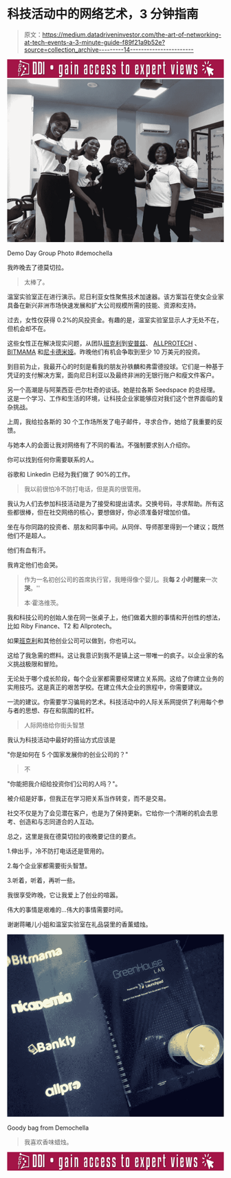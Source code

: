 # 科技活动中的网络艺术，3 分钟指南

> 原文：<https://medium.datadriveninvestor.com/the-art-of-networking-at-tech-events-a-3-minute-guide-f89f21a9b52e?source=collection_archive---------14----------------------->

[![](img/5a15966032f58f1d0b54353aeff6f461.png)](http://www.track.datadriveninvestor.com/IntelSplit)![](img/d9b9506dac388f32a71cd4f2fc9f4df6.png)

Demo Day Group Photo #demochella

我昨晚去了德莫切拉。

> 太棒了。

温室实验室正在进行演示。尼日利亚女性聚焦技术加速器。该方案旨在使女企业家具备在新兴非洲市场快速发展和扩大公司规模所需的技能、资源和支持。

过去，女性仅获得 0.2%的风投资金。有趣的是，温室实验室显示人才无处不在，但机会却不在。

这些女性正在解决现实问题，从团队[班克利](http://www.bankly.ng/#)到[安普兹](http://https`://ampz.tv)、 [ALLPROTECH](http://www.allprotech.co/) 、 [BITMAMA](http://www.bitmama.io/) 和[尼卡德米娅](http://www.nicademia.com/)。昨晚他们有机会争取到至少 10 万美元的投资。

到目前为止，我最开心的时刻是看我的朋友孙铁麟和弗雷德投球。它们是一种基于凭证的支付解决方案，面向尼日利亚以及最终非洲的无银行账户和瘦文件客户。

另一个高潮是与阿莱西亚·巴尔杜奇的谈话。她是拉各斯 Seedspace 的总经理。这是一个学习、工作和生活的环境，让科技企业家能够应对我们这个世界面临的复杂挑战。

上周，我给拉各斯的 30 个工作场所发了电子邮件，寻求合作，她给了我重要的反馈。

与她本人的会面让我对网络有了不同的看法。不强制要求别人介绍你。

你可以找到任何你需要联系的人。

谷歌和 Linkedin 已经为我们做了 90%的工作。

> 我以前很怕冷不防打电话，但是真的很管用。

我认为人们去参加科技活动是为了接受和提出请求。交换号码，寻求帮助。所有这些都很棒，但在社交网络的核心，要想做好，你必须准备好增加价值。

坐在与你同路的投资者、朋友和同事中间。从同伴、导师那里得到一个建议；既然他们不是超人。

他们有血有汗。

我肯定他们也会哭。

> 作为一名初创公司的首席执行官，我睡得像个婴儿。我**每 2 小时醒来**一次**哭**。''
> 
> 本·霍洛维茨。

我和科技公司的创始人坐在同一张桌子上，他们做着大胆的事情和开创性的想法，比如 Riby Finance、T2 和 Allprotech。

如果[班克利](https://bankly.ng)和其他创业公司可以做到，你也可以。

这给了我急需的燃料。这让我意识到我不是镇上这一带唯一的疯子。以企业家的名义挑战极限和冒险。

无论处于哪个成长阶段，每个企业家都需要经常建立关系网。这给了你建立业务的实用技巧。这是真正的艰苦学校。在建立伟大企业的旅程中，你需要建议。

一流的建议。你需要学习骗局的艺术。科技活动中的人际关系网提供了利用每个参与者的思想、存在和氛围的杠杆。

> 人际网络给你街头智慧

我认为科技活动中最好的搭讪方式应该是

"你是如何在 5 个国家发展你的创业公司的？"

> 不

"你能把我介绍给投资你们公司的人吗？"。

被介绍是好事，但我正在学习把关系当作转变，而不是交易。

社交不仅是为了会见潜在客户，也是为了保持更新。它给你一个清晰的机会去思考、创造和与志同道合的人互动。

总之，这里是我在德莫切拉的夜晚要记住的要点。

1.伸出手，冷不防打电话还是管用的。

2.每个企业家都需要街头智慧。

3.听着，听着，再听一些。

我很享受昨晚，它让我爱上了创业的喧嚣。

伟大的事情是艰难的…伟大的事情需要时间。

谢谢蒋曦儿小姐和温室实验室在礼品袋里的香薰蜡烛。

![](img/d7145741843093b4d3fe4d1174afaaf0.png)

Goody bag from Demochella

> 我喜欢香味蜡烛。

[![](img/5a15966032f58f1d0b54353aeff6f461.png)](http://www.track.datadriveninvestor.com/IntelSplit)